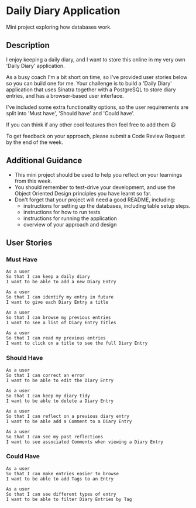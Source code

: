 # Daily Diary Application

Mini project exploring how databases work.

## Description

I enjoy keeping a daily diary, and I want to store this online in my very own 'Daily Diary' application.

As a busy coach I'm a bit short on time, so I've provided user stories below so you can build one for me. Your challenge is to build a 'Daily Diary' application that uses Sinatra together with a PostgreSQL to store diary entries, and has a browser-based user interface.

I've included some extra functionality options, so the user requirements are split into 'Must have', 'Should have'  and 'Could have'.

If you can think if any other cool features then feel free to add them 😃

To get feedback on your approach, please submit a Code Review Request by the end of the week.


## Additional Guidance

- This mini project should be used to help you reflect on your learnings from this week.
- You should remember to test-drive your development, and use the Object Oriented Design principles you have learnt so far.
- Don't forget that your project will need a good README, including:
  - instructions for setting up the databases, including table setup steps.
  - instructions for how to run tests
  - instructions for running the application
  - overview of your approach and design

## User Stories

### Must Have

```
As a user
So that I can keep a daily diary
I want to be able to add a new Diary Entry
```

```
As a user
So that I can identify my entry in future
I want to give each Diary Entry a title
```

```
As a user
So that I can browse my previous entries
I want to see a list of Diary Entry Titles
```

```
As a user
So that I can read my previous entries
I want to click on a title to see the full Diary Entry
```

### Should Have

```
As a user
So that I can correct an error
I want to be able to edit the Diary Entry
```

```
As a user
So that I can keep my diary tidy
I want to be able to delete a Diary Entry
```

```
As a user
So that I can reflect on a previous diary entry
I want to be able add a Comment to a Diary Entry
```

```
As a user
So that I can see my past reflections
I want to see associated Comments when viewing a Diary Entry
```

### Could Have

```
As a user
So that I can make entries easier to browse
I want to be able to add Tags to an Entry
```

```
As a user
So that I can see different types of entry
I want to be able to filter Diary Entries by Tag
```
